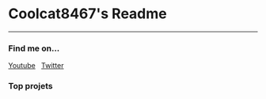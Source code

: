 # Coolcat8467's Readme
-----------------------------------------------------
### Find me on...
[Youtube](https://youtube.com/@coolcat8467)
&nbsp;
[Twitter](https://twitter.com/coolcat34670)

### Top projets 
